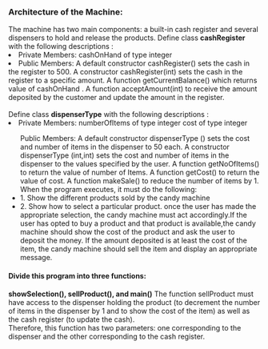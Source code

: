<h3>Architecture of the Machine:</h3>
The machine has two main components: a built-in cash register and several dispensers to hold and release the products. 
Define class <b>cashRegister</b> with the following descriptions : 
<li>
  Private Members: cashOnHand of type integer
</li>
<li>
    Public Members: A default constructor cashRegister() sets the cash in the register to 500. A constructor cashRegister(int) sets the     cash in the register to a specific amount. A function getCurrentBalance() which returns value of cashOnHand . A function                 acceptAmount(int) to receive the amount deposited by the customer and update the amount in the register.
</li>
<br/>
Define class <b>dispenserType</b> with the following descriptions :
<br/>
<li>
  Private Members: numberOfItems of type integer cost of type integer
</li>
<ul>Public Members: A default constructor dispenserType () sets the cost and number of items in the dispenser to 50 each. A constructor      dispenserType (int,int) sets the cost and number of items in the dispenser to the values specified by the user. A function              getNoOfItems() to return the value of number of Items. A function getCost() to return the value of cost. A function makeSale() 
     to reduce the number of items by 1. When the program executes, it must do the following: 
     <li>
       1. Show the different products sold by the candy machine
     </li>
     <li>2. Show how to select a particular product. once the user has made the appropriate selection, the candy machine must act                accordingly.If the user has opted to buy a product and that product is available,the candy machine should show the cost of the
         product and ask the user to deposit the money. If the amount deposited is at least the cost of the item, the candy machine              should sell the item and display an appropriate message.
     </li>
 </ul>
<h4>Divide this program into three functions:</h4> 
<b>showSelection(), sellProduct(), and main()</b> 
The function sellProduct must have access to the dispenser holding the product (to decrement the number of items in the dispenser by 1 and to show the cost of the item) as well as the cash register (to update the cash). 
<br/>Therefore, this function has two parameters: one corresponding to the dispenser and the other corresponding to the cash register.
